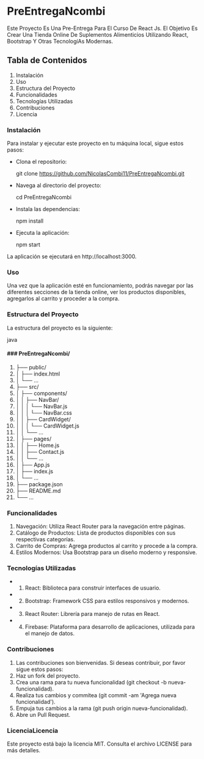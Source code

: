 # PreEntregaNcombi

Este Proyecto Es Una Pre-Entrega Para El Curso De React Js. El Objetivo Es Crear Una Tienda Online De Suplementos Alimenticios Utilizando React, Bootstrap Y Otras TecnologíAs Modernas.

## Tabla de Contenidos
1. Instalación
2. Uso
3. Estructura del Proyecto
4. Funcionalidades
5. Tecnologías Utilizadas
6. Contribuciones
7. Licencia

### Instalación

Para instalar y ejecutar este proyecto en tu máquina local, sigue estos pasos:

- Clona el repositorio:

  git clone https://github.com/NicolasCombi11/PreEntregaNcombi.git

- Navega al directorio del proyecto:

  cd PreEntregaNcombi

- Instala las dependencias:

  npm install

- Ejecuta la aplicación:

  npm start

La aplicación se ejecutará en http://localhost:3000.

### Uso
Una vez que la aplicación esté en funcionamiento, podrás navegar por las diferentes secciones de la tienda online, ver los productos disponibles, agregarlos al carrito y proceder a la compra.

### Estructura del Proyecto

La estructura del proyecto es la siguiente:

java

#### ### PreEntregaNcombi/
1. ├── public/
2. │   ├── index.html
3. │   └── ...
4. ├── src/
5. │   ├── components/
6. │   │   ├── NavBar/
7. │   │   │   └── NavBar.js
8. │   │   │   └── NavBar.css
9. │   │   ├── CardWidget/
10. │   │   │   └── CardWidget.js
11. │   │   └── ...
12. │   ├── pages/
13. │   │   ├── Home.js
14. │   │   ├── Contact.js
15. │   │   └── ...
16. │   ├── App.js
17. │   ├── index.js
18. │   └── ...
19. ├── package.json
20. ├── README.md
21. └── ...

### Funcionalidades

1. Navegación: Utiliza React Router para la navegación entre páginas.
2. Catálogo de Productos: Lista de productos disponibles con sus respectivas categorías.
3. Carrito de Compras: Agrega productos al carrito y procede a la compra.
4. Estilos Modernos: Usa Bootstrap para un diseño moderno y responsive.

### Tecnologías Utilizadas

- 1. React: Biblioteca para construir interfaces de usuario.
- 2. Bootstrap: Framework CSS para estilos responsivos y modernos.
- 3. React Router: Librería para manejo de rutas en React.
- 4. Firebase: Plataforma para desarrollo de aplicaciones, utilizada para el manejo de datos.

### Contribuciones

1. Las contribuciones son bienvenidas. Si deseas contribuir, por favor sigue estos pasos:
2. Haz un fork del proyecto.
3. Crea una rama para tu nueva funcionalidad (git checkout -b nueva-funcionalidad).
4. Realiza tus cambios y commitea (git commit -am 'Agrega nueva funcionalidad').
5. Empuja tus cambios a la rama (git push origin nueva-funcionalidad).
6. Abre un Pull Request.

### LicenciaLicencia
Este proyecto está bajo la licencia MIT. Consulta el archivo LICENSE para más detalles.
